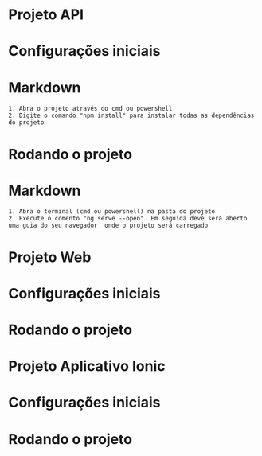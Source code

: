 # Projeto API

# Configurações iniciais
# Markdown
    1. Abra o projeto através do cmd ou powershell
    2. Digite o comando "npm install" para instalar todas as dependências do projeto

# Rodando o projeto
# Markdown 
    1. Abra o terminal (cmd ou powershell) na pasta do projeto
    2. Execute o comento "ng serve --open". Em seguida deve será aberto uma guia do seu navegador  onde o projeto será carregado

# Projeto Web

# Configurações iniciais

# Rodando o projeto


# Projeto Aplicativo Ionic

# Configurações iniciais

# Rodando o projeto

